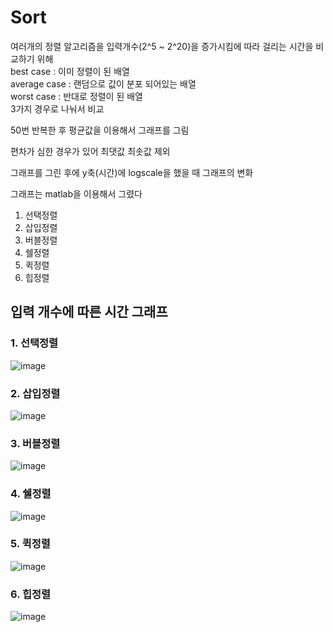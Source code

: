 # Sort  
여러개의 정렬 알고리즘을 입력개수(2^5 ~ 2^20)을 증가시킴에 따라 걸리는 시간을 비교하기 위해  
best case : 이미 정렬이 된 배열  
average case : 랜덤으로 값이 분포 되어있는 배열  
worst case : 반대로 정렬이 된 배열  
3가지 경우로 나눠서 비교  

50번 반복한 후 평균값을 이용해서 그래프를 그림  

편차가 심한 경우가 있어 최댓값 최솟값 제외  

그래프를 그린 후에 y축(시간)에 logscale을 했을 때 그래프의 변화  

그래프는 matlab을 이용해서 그렸다  


1. 선택정렬  
2. 삽입정렬  
3. 버블정렬  
4. 쉘정렬  
5. 퀵정렬  
6. 힙정렬  

## 입력 개수에 따른 시간 그래프  

### 1. 선택정렬
![image](https://user-images.githubusercontent.com/98294597/166940674-8ca5b803-31b9-496f-b5c8-e7d3f4feed59.png)


### 2. 삽입정렬
![image](https://user-images.githubusercontent.com/98294597/166940794-598195a5-d978-47fc-9e92-21c1c110a18a.png)


### 3. 버블정렬
![image](https://user-images.githubusercontent.com/98294597/166940877-2123d1de-a852-46f1-bfdc-6c0a2355042e.png)


### 4. 쉘정렬
![image](https://user-images.githubusercontent.com/98294597/166940957-9f918cc6-766c-450a-a9a3-8159c25703a9.png)


### 5. 퀵정렬
![image](https://user-images.githubusercontent.com/98294597/166941036-a38fee9f-d5a1-4aa5-9a37-427dc5554776.png)


### 6. 힙정렬
![image](https://user-images.githubusercontent.com/98294597/166941176-1c43cc63-abb8-4bea-b0d4-94b28cb6bbc5.png)
